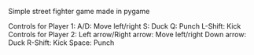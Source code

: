 Simple street fighter game made in pygame

Controls for Player 1:
  A/D: Move left/right
  S: Duck
  Q: Punch
  L-Shift: Kick
Controls for Player 2:
  Left arrow/Right arrow: Move left/right
  Down arrow: Duck
  R-Shift: Kick
  Space: Punch
